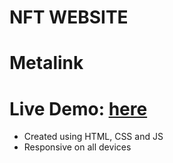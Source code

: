 # NFT WEBSITE
# Metalink

# Live Demo: [here](https://mahn-bonnie.github.io/nft-meta.github.io/)

 - Created using HTML, CSS and JS
 - Responsive on all devices
